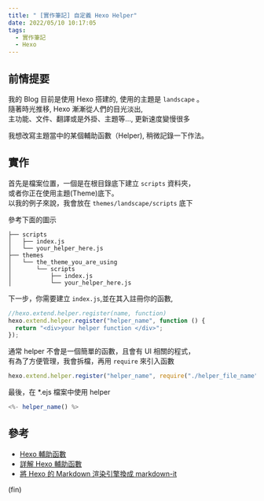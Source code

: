 ```yaml
---
title: " [實作筆記] 自定義 Hexo Helper"
date: 2022/05/10 10:17:05
tags:
  - 實作筆記
  - Hexo
---
```


## 前情提要

我的 Blog 目前是使用 Hexo 搭建的,
使用的主題是 `landscape` 。  
隨著時光推移, Hexo 漸漸從人們的目光淡出,  
主功能、文件、翻譯或是外掛、主題等…, 更新速度變慢很多

我想改寫主題當中的某個輔助函數（Helper), 稍微記錄一下作法。

## 實作

首先是檔案位置，一個是在根目錄底下建立 `scripts` 資料夾，  
或者你正在使用主題(Theme)底下。  
以我的例子來說，我會放在 `themes/landscape/scripts` 底下

參考下面的圖示

```terminal
├── scripts
│   ├── index.js
│   └── your_helper_here.js
├── themes
│   └── the_theme_you_are_using
│       └── scripts
│           ├── index.js
│           └── your_helper_here.js
```

下一步，你需要建立 `index.js`,並在其入註冊你的函數,

```javascript
//hexo.extend.helper.register(name, function)
hexo.extend.helper.register("helper_name", function () {
  return "<div>your helper function </div>";
});
```

通常 helper 不會是一個簡單的函數，且會有 UI 相關的程式，  
有為了方便管理，我會拆檔，再用 `require` 來引入函數

```javascript
hexo.extend.helper.register("helper_name", require("./helper_file_name"));
```

最後，在 \*.ejs 檔案中使用 helper

```javascript
<%- helper_name() %>
```

## 參考

- [Hexo 輔助函數](https://hexo.bootcss.com/api/helper.html)
- [詳解 Hexo 輔助函數](https://blog.haysc.tech/custom-helper-hexo/)
- [將 Hexo 的 Markdown 渲染引擎換成 markdown-it](https://titangene.github.io/article/hexo-markdown-it.html)

(fin)
